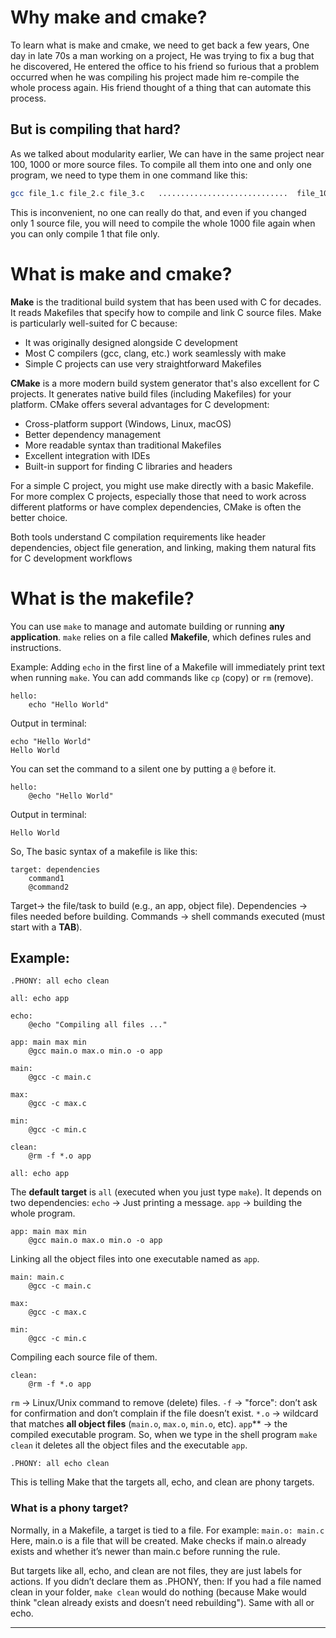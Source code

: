 # Why make and cmake?
To learn what is make and cmake, we need to get back a few years, One day in late 70s a man working on a project, He was trying to fix a bug that he discovered, He entered the office to his friend so furious that a problem occurred when he was compiling his project made him re-compile the whole process again. His friend thought of a thing that can automate this process.
## But is compiling that hard?
As we talked about modularity earlier, We can have in the same project near 100, 1000 or more source files. To compile all them into one and only one program, we need to type them in one command like this:
```bash
gcc file_1.c file_2.c file_3.c   .............................  file_1000.c
```
This is inconvenient, no one can really do that, and even if you changed only 1 source file, you will need to compile the whole 1000 file again when you can only compile 1 that file only.
# What is make and cmake?
**Make** is the traditional build system that has been used with C for decades. It reads Makefiles that specify how to compile and link C source files. Make is particularly well-suited for C because:
- It was originally designed alongside C development
- Most C compilers (gcc, clang, etc.) work seamlessly with make
- Simple C projects can use very straightforward Makefiles

**CMake** is a more modern build system generator that's also excellent for C projects. It generates native build files (including Makefiles) for your platform. CMake offers several advantages for C development:
- Cross-platform support (Windows, Linux, macOS)
- Better dependency management
- More readable syntax than traditional Makefiles
- Excellent integration with IDEs
- Built-in support for finding C libraries and headers

For a simple C project, you might use make directly with a basic Makefile. For more complex C projects, especially those that need to work across different platforms or have complex dependencies, CMake is often the better choice.

Both tools understand C compilation requirements like header dependencies, object file generation, and linking, making them natural fits for C development workflows
# What is the makefile?
You can use `make` to manage and automate building or running **any application**.
`make` relies on a file called **Makefile**, which defines rules and instructions.

Example:
Adding `echo` in the first line of a Makefile will immediately print text when running `make`.
You can add commands like `cp` (copy) or `rm` (remove).
```make
hello:
	echo "Hello World"
```
Output in terminal:
```
echo "Hello World"
Hello World
```

You can set the command to a silent one by putting a `@` before it.
```make
hello:
	@echo "Hello World"
```
Output in terminal:
```
Hello World
```

So, The basic syntax of a makefile is like this:
```make
target: dependencies
    command1
    @command2
```
Target→ the file/task to build (e.g., an app, object file).
Dependencies → files needed before building.
Commands → shell commands executed (must start with a **TAB**).
## Example:
```make
.PHONY: all echo clean

all: echo app

echo:
	@echo "Compiling all files ..."

app: main max min
	@gcc main.o max.o min.o -o app

main:
	@gcc -c main.c

max:
	@gcc -c max.c

min:
	@gcc -c min.c

clean:
	@rm -f *.o app
```

```make
all: echo app
```
The **default target** is `all` (executed when you just type `make`).
It depends on two dependencies:
`echo` → Just printing a message.
`app` → building the whole program.

```make
app: main max min
	@gcc main.o max.o min.o -o app
```
Linking all the object files into one executable named as `app`.

```make
main: main.c
    @gcc -c main.c

max:
	@gcc -c max.c
	
min:
	@gcc -c min.c
```
Compiling each source file of them.

```make
clean:
	@rm -f *.o app
```
`rm` → Linux/Unix command to remove (delete) files.
`-f` → "force": don’t ask for confirmation and don’t complain if the file doesn’t exist.
`*.o` → wildcard that matches **all object files** (`main.o`, `max.o`, `min.o`, etc).
`app`** → the compiled executable program.
So, when we type in the shell program `make clean` it deletes all the object files and the executable `app`.

```make
.PHONY: all echo clean
```
This is telling Make that the targets all, echo, and clean are phony targets.
### What is a phony target?
Normally, in a Makefile, a target is tied to a file.
For example:
`main.o: main.c`
Here, main.o is a file that will be created.
Make checks if main.o already exists and whether it’s newer than main.c before running the rule.

But targets like all, echo, and clean are not files, they are just labels for actions.
If you didn’t declare them as .PHONY, then:
If you had a file named clean in your folder, `make clean` would do nothing (because Make would think "clean already exists and doesn’t need rebuilding").
Same with all or echo.
****
